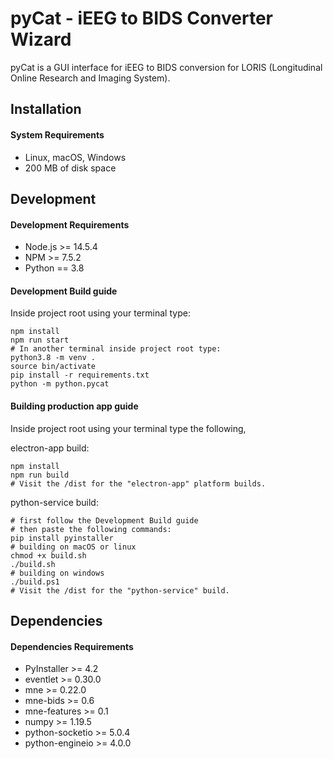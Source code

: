 # pyCat - iEEG to BIDS Converter Wizard

pyCat is a GUI interface for iEEG to BIDS conversion for LORIS (Longitudinal Online Research and Imaging System).

## Installation

#### System Requirements

 * Linux, macOS, Windows
 * 200 MB of disk space

## Development

#### Development Requirements

 * Node.js >= 14.5.4
 * NPM >= 7.5.2
 * Python == 3.8

#### Development Build guide

Inside project root using your terminal type:
```
npm install
npm run start
# In another terminal inside project root type:
python3.8 -m venv .
source bin/activate
pip install -r requirements.txt
python -m python.pycat
```

#### Building production app guide

Inside project root using your terminal type the following,

electron-app build:
```
npm install
npm run build
# Visit the /dist for the "electron-app" platform builds.
```

python-service build:
```
# first follow the Development Build guide
# then paste the following commands:
pip install pyinstaller
# building on macOS or linux
chmod +x build.sh
./build.sh
# building on windows
./build.ps1
# Visit the /dist for the "python-service" build.
```

## Dependencies

#### Dependencies Requirements

 * PyInstaller >= 4.2
 * eventlet >= 0.30.0
 * mne >= 0.22.0
 * mne-bids >= 0.6
 * mne-features >= 0.1
 * numpy >= 1.19.5
 * python-socketio >= 5.0.4
 * python-engineio >= 4.0.0
